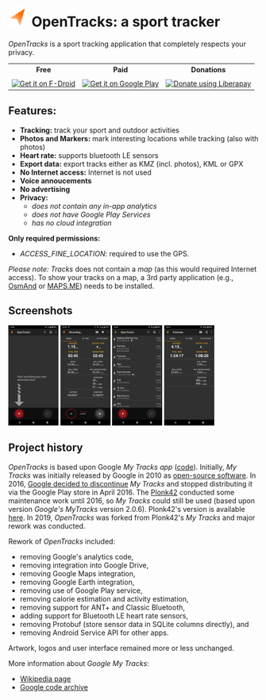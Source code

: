 # <img src="drawable-svg/LOGO.svg" alt="OpenTracks logo" height="40"></img> OpenTracks: a sport tracker

_OpenTracks_ is a sport tracking application that completely respects your privacy.

<table>
    <tr>
        <th>Free</th>
        <th>Paid</th>
        <th>Donations</th>
    </tr>
    <tr>
        <td>
            <a href="https://f-droid.org/packages/de.dennisguse.opentracks">
                <img alt="Get it on F-Droid" src="https://fdroid.gitlab.io/artwork/badge/get-it-on.png" height="60" align="middle">
            </a>
        </td>
        <td>
            <a href="https://play.google.com/store/apps/details?id=de.dennisguse.opentracks.playstore">
                <img alt="Get it on Google Play" src="https://play.google.com/intl/en_us/badges/static/images/badges/en_badge_web_generic.png" height="60" align="middle">
            </a>
        </td>
        <td>
            <a href="https://liberapay.com/dennis.guse/donate">
                <img alt="Donate using Liberapay" src="https://liberapay.com/assets/widgets/donate.svg" height="45" align="middle">
            </a>
        </td>
    </tr>
</table>

## Features:
* __Tracking:__ track your sport and outdoor activities 
* __Photos and Markers:__ mark interesting locations while tracking (also with photos)
* __Heart rate:__ supports bluetooth LE sensors
* __Export data:__ export tracks either as KMZ (incl. photos), KML or GPX
* __No Internet access:__ Internet is not used
* __Voice annoucements__
* __No advertising__
* __Privacy:__
    * _does not contain any in-app analytics_
    * _does not have Google Play Services_ 
    * _has no cloud integration_
    
__Only required permissions:__
* _ACCESS_FINE_LOCATION_: required to use the GPS.

_Please note:_
_Tracks_ does not contain a _map_ (as this would required Internet access).
To show your tracks on a map, a 3rd party application (e.g., [OsmAnd](https://play.google.com/store/apps/details?id=net.osmand) or [MAPS.ME](https://play.google.com/store/apps/details?id=com.mapswithme.maps.pro)) needs to be installed.  


## Screenshots
<div>
    <img width="20%" src="fastlane/metadata/android/en-US/phoneScreenshots/screenshot_1.png">
    <img width="20%" src="fastlane/metadata/android/en-US/phoneScreenshots/screenshot_2.png">
    <img width="20%" src="fastlane/metadata/android/en-US/phoneScreenshots/screenshot_3.png">
    <img width="20%" src="fastlane/metadata/android/en-US/phoneScreenshots/screenshot_4.png">
</div>

## Project history

_OpenTracks_ is based upon Google _My Tracks app_ ([code](https://code.google.com/archive/p/mytracks/)).
Initially, _My Tracks_ was initially released by Google in 2010 as [open-source software](http://google-latlong.blogspot.fr/2010/05/code-for-my-tracks-is-now-yours.html).
In 2016, [Google decided to discontinue](https://support.google.com/maps/answer/6333516) _My Tracks_ and stopped distributing it via the Google Play store in April 2016.
The [Plonk42](https://github.com/plonk42) conducted some maintenance work until 2016, so _My Tracks_ could still be used (based upon version _Google's MyTracks_ version 2.0.6).
Plonk42's version is available [here](https://github.com/Plonk42/mytracks).
In 2019, _OpenTracks_ was forked from Plonk42's _My Tracks_ and major rework was conducted.

Rework of _OpenTracks_ included:
* removing Google's analytics code, 
* removing integration into Google Drive, 
* removing Google Maps integration,
* removing Google Earth integration,
* removing use of Google Play service,
* removing calorie estimation and activity estimation,
* removing support for ANT+ and Classic Bluetooth,
* adding support for Bluetooth LE heart rate sensors,
* removing Protobuf (store sensor data in SQLite columns directly), and
* removing Android Service API for other apps.

Artwork, logos and user interface remained more or less unchanged. 

More information about _Google My Tracks_:
* [Wikipedia page](https://en.wikipedia.org/wiki/MyTracks)
* [Google code archive](https://code.google.com/archive/p/mytracks/)
